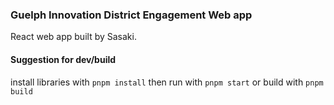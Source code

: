 ### Guelph Innovation District Engagement Web app     

React web app built by Sasaki.    

#### Suggestion for dev/build    
install libraries with `pnpm install` then run with `pnpm start` or build with `pnpm build`